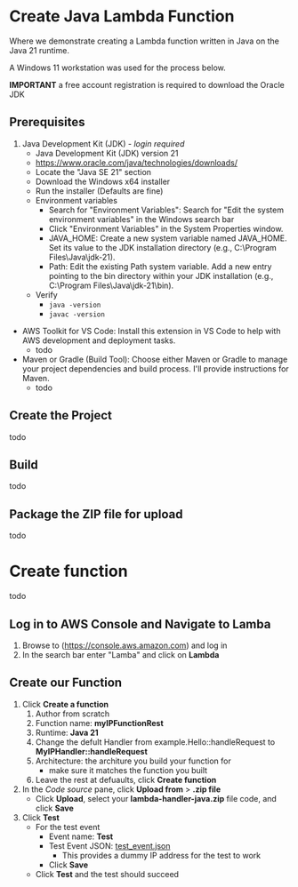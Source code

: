 # Create Java Lambda Function
Where we demonstrate creating a Lambda function written in Java on the Java 21 runtime.

A Windows 11 workstation was used for the process below.

**IMPORTANT** a free account registration is required to download the Oracle JDK

## Prerequisites
1. Java Development Kit (JDK) - *login required*
    - Java Development Kit (JDK) version 21
    - https://www.oracle.com/java/technologies/downloads/
    - Locate the "Java SE 21" section
    - Download the Windows x64 installer
    - Run the installer (Defaults are fine)
    - Environment variables
      - Search for "Environment Variables": Search for "Edit the system environment variables" in the Windows search bar
      - Click "Environment Variables" in the System Properties window.
      - JAVA_HOME: Create a new system variable named JAVA_HOME. Set its value to the JDK installation directory (e.g., C:\Program Files\Java\jdk-21).
      - Path: Edit the existing Path system variable. Add a new entry pointing to the bin directory within your JDK installation (e.g., C:\Program Files\Java\jdk-21\bin).
    - Verify
      - `java -version`
      - `javac -version`
- AWS Toolkit for VS Code: Install this extension in VS Code to help with AWS development and deployment tasks.
    - todo
- Maven or Gradle (Build Tool): Choose either Maven or Gradle to manage your project dependencies and build process. I'll provide instructions for Maven.
    - todo

## Create the Project
todo
 
## Build
todo

## Package the ZIP file for upload
todo 
# Create function
todo

## Log in to AWS Console and Navigate to Lamba
1. Browse to (https://console.aws.amazon.com) and log in
2. In the search bar enter "Lamba" and click on **Lambda**
## Create our Function
1. Click **Create a function**
    1. Author from scratch
    2. Function name: **myIPFunctionRest**
    3. Runtime: **Java 21**
    4. Change the defult Handler from example.Hello::handleRequest to **MyIPHandler::handleRequest**
    5. Architecture: the architure you build your function for
        - make sure it matches the function you built
    6. Leave the rest at defuaults, click **Create function**
2. In the *Code source* pane, click **Upload from** > **.zip file**
    - Click **Upload**, select your **lambda-handler-java.zip** file code, and click **Save**
3. Click **Test**
    - For the test event
      - Event name: **Test**
      - Test Event JSON: [test_event.json](test_event.json)
        - This provides a dummy IP address for the test to work
      - Click **Save**
    - Click **Test** and the test should succeed
